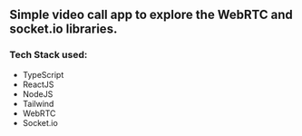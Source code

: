 ## Simple video call app to explore the WebRTC and socket.io libraries.
### Tech Stack used:
- TypeScript
- ReactJS
- NodeJS
- Tailwind
- WebRTC
- Socket.io
